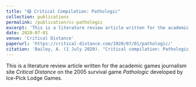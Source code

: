 ```yaml
---
title: "😷 Critical Compilation: Pathologic"
collection: publications
permalink: /publication/cc-pathologic
excerpt: 'This is a literature review article written for the academic games journalism site <i>Critical Distance</i> on the 2005 survival game <i>Pathologic</i> developed by Ice-Pick Lodge Games.'
date: 2020-07-01
venue: 'Critical Distance'
paperurl: 'https://critical-distance.com/2020/07/01/pathologic/'
citation: 'Bailey, A. (1 July 2020). "Critical compilation: Pathologic," <i>Critical Distance</i>.'
---
```


This is a literature review article written for the academic games journalism site <i>Critical Distance</i> on the 2005 survival game <i>Pathologic</i> developed by Ice-Pick Lodge Games.
